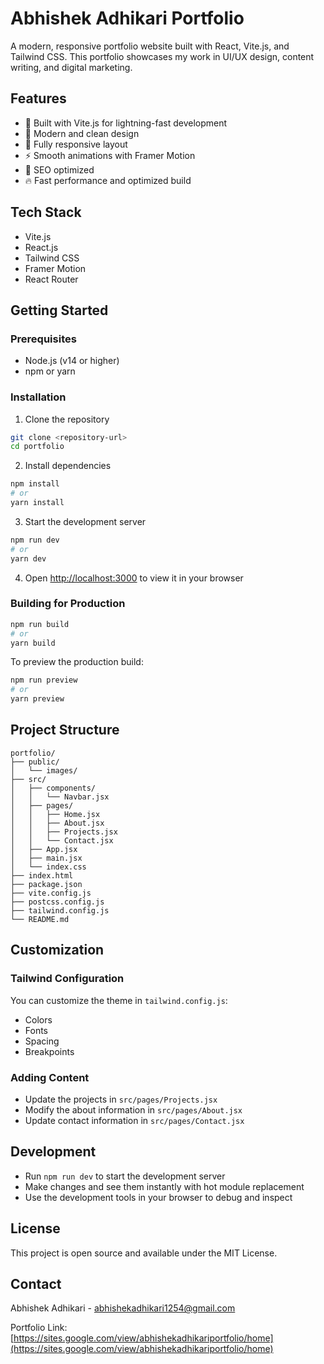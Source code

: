 # Abhishek Adhikari Portfolio

A modern, responsive portfolio website built with React, Vite.js, and Tailwind CSS. This portfolio showcases my work in UI/UX design, content writing, and digital marketing.

## Features

- 🚀 Built with Vite.js for lightning-fast development
- 🎨 Modern and clean design
- 📱 Fully responsive layout
- ⚡ Smooth animations with Framer Motion
- 🎯 SEO optimized
- 🔥 Fast performance and optimized build

## Tech Stack

- Vite.js
- React.js
- Tailwind CSS
- Framer Motion
- React Router

## Getting Started

### Prerequisites

- Node.js (v14 or higher)
- npm or yarn

### Installation

1. Clone the repository
```bash
git clone <repository-url>
cd portfolio
```

2. Install dependencies
```bash
npm install
# or
yarn install
```

3. Start the development server
```bash
npm run dev
# or
yarn dev
```

4. Open [http://localhost:3000](http://localhost:3000) to view it in your browser

### Building for Production

```bash
npm run build
# or
yarn build
```

To preview the production build:
```bash
npm run preview
# or
yarn preview
```

## Project Structure

```
portfolio/
├── public/
│   └── images/
├── src/
│   ├── components/
│   │   └── Navbar.jsx
│   ├── pages/
│   │   ├── Home.jsx
│   │   ├── About.jsx
│   │   ├── Projects.jsx
│   │   └── Contact.jsx
│   ├── App.jsx
│   ├── main.jsx
│   └── index.css
├── index.html
├── package.json
├── vite.config.js
├── postcss.config.js
├── tailwind.config.js
└── README.md
```

## Customization

### Tailwind Configuration

You can customize the theme in `tailwind.config.js`:
- Colors
- Fonts
- Spacing
- Breakpoints

### Adding Content

- Update the projects in `src/pages/Projects.jsx`
- Modify the about information in `src/pages/About.jsx`
- Update contact information in `src/pages/Contact.jsx`

## Development

- Run `npm run dev` to start the development server
- Make changes and see them instantly with hot module replacement
- Use the development tools in your browser to debug and inspect

## License

This project is open source and available under the MIT License.

## Contact

Abhishek Adhikari - [abhishekadhikari1254@gmail.com](mailto:abhishekadhikari1254@gmail.com)

Portfolio Link: [https://sites.google.com/view/abhishekadhikariportfolio/home](https://sites.google.com/view/abhishekadhikariportfolio/home)